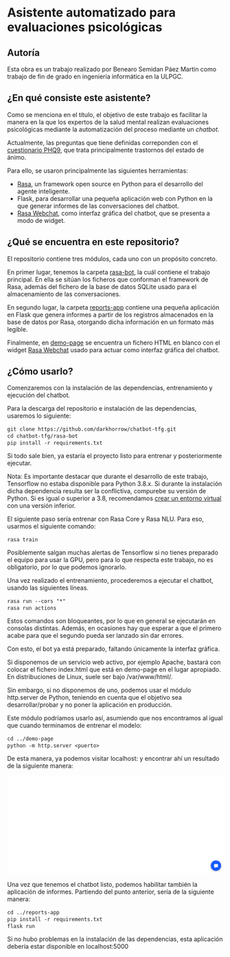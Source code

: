 # Asistente automatizado para evaluaciones psicológicas

## Autoría

Esta obra es un trabajo realizado por Benearo Semidan Páez Martín como trabajo de fin de grado en ingeniería informática en la ULPGC.

## ¿En qué consiste este asistente?

Como se menciona en el título, el objetivo de este trabajo es facilitar la manera en la que los expertos de la salud mental realizan
evaluaciones psicológicas mediante la automatización del proceso mediante un <i>chatbot</i>.

Actualmente, las preguntas que tiene definidas correponden con el [cuestionario PHQ9](https://www.ons.org/sites/default/files/PatientHealthQuestionnaire9_Spanish.pdf),
 que trata principalmente trastornos del estado de ánimo.

Para ello, se usaron principalmente las siguientes herramientas:

- [Rasa](https://rasa.com/), un framework open source en Python para el desarrollo del agente inteligente.
- Flask, para desarrollar una pequeña aplicación web con Python en la que generar informes de las conversaciones del chatbot.
- [Rasa Webchat](https://github.com/botfront/rasa-webchat), como interfaz gráfica del chatbot, que se presenta a modo de widget.

## ¿Qué se encuentra en este repositorio?

El repositorio contiene tres módulos, cada uno con un propósito concreto.

En primer lugar, tenemos la carpeta [rasa-bot](https://github.com/darkhorrow/chatbot-tfg/tree/master/rasa-bot), la cuál contiene el
trabajo principal. En ella se sitúan los ficheros que conforman el framework de Rasa, además del fichero de la base de datos SQLite
usado para el almacenamiento de las conversaciones.

En segundo lugar, la carpeta [reports-app](https://github.com/darkhorrow/chatbot-tfg/tree/master/demo-page) contiene una pequeña
aplicación en Flask que genera informes a partir de los registros almacenados en la base de datos por Rasa, otorgando dicha información
en un formato más legible.

Finalmente, en [demo-page](https://github.com/darkhorrow/chatbot-tfg/tree/master/demo-page) se encuentra un fichero HTML en blanco 
con el widget [Rasa Webchat](https://github.com/botfront/rasa-webchat) usado para actuar como interfaz gráfica del chatbot.

## ¿Cómo usarlo?

Comenzaremos con la instalación de las dependencias, entrenamiento y ejecución del chatbot.

Para la descarga del repositorio e instalación de las dependencias, usaremos lo siguiente:

    git clone https://github.com/darkhorrow/chatbot-tfg.git
    cd chatbot-tfg/rasa-bot
    pip install -r requirements.txt

Si todo sale bien, ya estaría el proyecto listo para entrenar y posteriormente ejecutar.

Nota: Es importante destacar que durante el desarrollo de este trabajo, Tensorflow no estaba disponible para Python 3.8.x. Si
durante la instalación dicha dependencia resulta ser la conflictiva, compurebe su versión de Python. Si es igual o superior a 3.8,
recomendamos [crear un entorno virtual](https://docs.python.org/3/library/venv.html) con una versión inferior.

El siguiente paso sería entrenar con Rasa Core y Rasa NLU. Para eso, usarmos el siguiente comando:

    rasa train

Posiblemente salgan muchas alertas de Tensorflow si no tienes preparado el equipo para usar la GPU, pero para lo que respecta este trabajo,
no es obligatorio, por lo que podemos ignorarlo.

Una vez realizado el entrenamiento, procederemos a ejecutar el chatbot, usando las siguientes líneas.

    rasa run --cors "*"
    rasa run actions

Estos comandos son bloqueantes, por lo que en general se ejecutarán en consolas distintas. Además, en ocasiones hay que esperar a que el primero acabe para que el segundo pueda ser lanzado sin dar errores.

Con esto, el bot ya está preparado, faltando únicamente la interfaz gráfica.

Si disponemos de un servicio web activo, por ejemplo Apache, bastará con colocar el fichero index.html que está en demo-page en el lugar apropiado.
En distribuciones de Linux, suele ser bajo /var/www/html/.

Sin embargo, si no disponemos de uno, podemos usar el módulo http.server de Python, teniendo en cuenta que el objetivo sea desarrollar/probar y no poner la aplicación en producción.

Este módulo podríamos usarlo así, asumiendo que nos encontramos al igual que cuando terminamos de entrenar el modelo:

    cd ../demo-page
    python -m http.server <puerto>

De esta manera, ya podemos visitar localhost:<puerto> y encontrar ahí un resultado de la siguiente manera:

![BOT](docs/chatbot-enabled.png)

Una vez que tenemos el chatbot listo, podemos habilitar también la aplicación de informes. Partiendo del punto anterior, sería de la siguiente manera:

    cd ../reports-app
    pip install -r requirements.txt
    flask run

Si no hubo problemas en la instalación de las dependencias, esta aplicación debería estar disponible en localhost:5000
